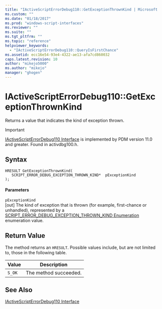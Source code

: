 ```yaml
---
title: "IActiveScriptErrorDebug110::GetExceptionThrownKind | Microsoft Docs"
ms.custom: ""
ms.date: "01/18/2017"
ms.prod: "windows-script-interfaces"
ms.reviewer: ""
ms.suite: ""
ms.tgt_pltfrm: ""
ms.topic: "reference"
helpviewer_keywords: 
  - "IActiveScriptErrorDebug110::QueryIsFirstChance"
ms.assetid: ecc16e54-93e4-4322-ae13-afa7cd860032
caps.latest.revision: 10
author: "mikejo5000"
ms.author: "mikejo"
manager: "ghogen"
---
```

# IActiveScriptErrorDebug110::GetExceptionThrownKind
Returns a value that indicates the kind of exception thrown.  
  
> [!IMPORTANT]
>  [IActiveScriptErrorDebug110 Interface](../../winscript/reference/iactivescripterrordebug110-interface.md) is implemented by PDM version 11.0 and greater. Found in activdbg100.h.  
  
## Syntax  
  
```  
HRESULT GetExceptionThrownKind(  
   SCRIPT_ERROR_DEBUG_EXCEPTION_THROWN_KIND*  pExceptionKind  
);  
```  
  
#### Parameters  
 `pExceptionKind`  
 [out] The kind of exception that is thrown (for example, first-chance or unhandled), represented by a [SCRIPT_ERROR_DEBUG_EXCEPTION_THROWN_KIND Enumeration](../../winscript/reference/script-error-debug-exception-thrown-kind-enumeration.md) enumeration value.  
  
## Return Value  
 The method returns an `HRESULT`. Possible values include, but are not limited to, those in the following table.  
  
|Value|Description|  
|-----------|-----------------|  
|`S_OK`|The method succeeded.|  
  
## See Also  
 [IActiveScriptErrorDebug110 Interface](../../winscript/reference/iactivescripterrordebug110-interface.md)